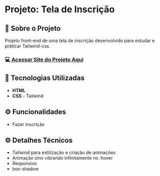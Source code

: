 <h1>Projeto: Tela de Inscrição </h1>

<h2>📌 Sobre o Projeto</h2>
<p>Projeto front-end de uma tela de inscrição desenvolvido para estudar e práticar Tailwind-css.</p>

<h3>💻<a href="https://deangelleses.github.io/tela_inscricao-HTML-CSS-Tailwind/" target="_blank"> Acessar Site do Projeto Aqui</a></h3>

<h2>🚀 Tecnologias Utilizadas</h2>
<ul>
  <li><b>HTML</b></li>
  <li><b>CSS</b> - Tailwind</li>
</ul>

<h2>⚙️ Funcionalidades</h2>
<ul>
  <li>Fazer inscrição</li>
</ul>

<h2>⚙️ Detalhes Técnicos</h2>
<ul>
  <li>Tailwind para estilização e criação de animações</li>
  <li>Animação sino vibrando infinitamente no :hover</li>
  <li>Responsivo</li>
  <li>box-shadow</li>
</ul>
